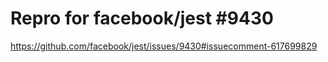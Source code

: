 # Repro for facebook/jest #9430

https://github.com/facebook/jest/issues/9430#issuecomment-617699829
